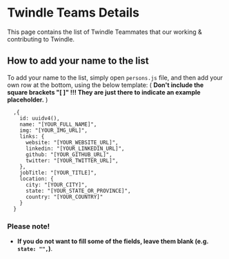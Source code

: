 # Twindle Teams Details

This page contains the list of Twindle Teammates that our working & contributing to Twindle.

## How to add your name to the list

To add your name to the list, simply open `persons.js` file, and then add your own row at the bottom, using the below template:
( **Don't include the square brackets "[ ]" !!! They are just there to indicate an example placeholder.** )

```moonscript
  ,{
    id: uuidv4(),
    name: "[YOUR_FULL_NAME]",
    img: "[YOUR_IMG_URL]",
    links: {
      website: "[YOUR_WEBSITE_URL]",
      linkedin: "[YOUR_LINKEDIN_URL]",
      github: "[YOUR_GITHUB_URL]",
      twitter: "[YOUR_TWITTER_URL]",
    },
    jobTitle: "[YOUR_TITLE]",
    location: {
      city: "[YOUR_CITY]",
      state: "[YOUR_STATE_OR_PROVINCE]",
      country: "[YOUR_COUNTRY]"
    }
  }
```

### Please note!

- **If you do not want to fill some of the fields, leave them blank (e.g. `state: "",`)**.
